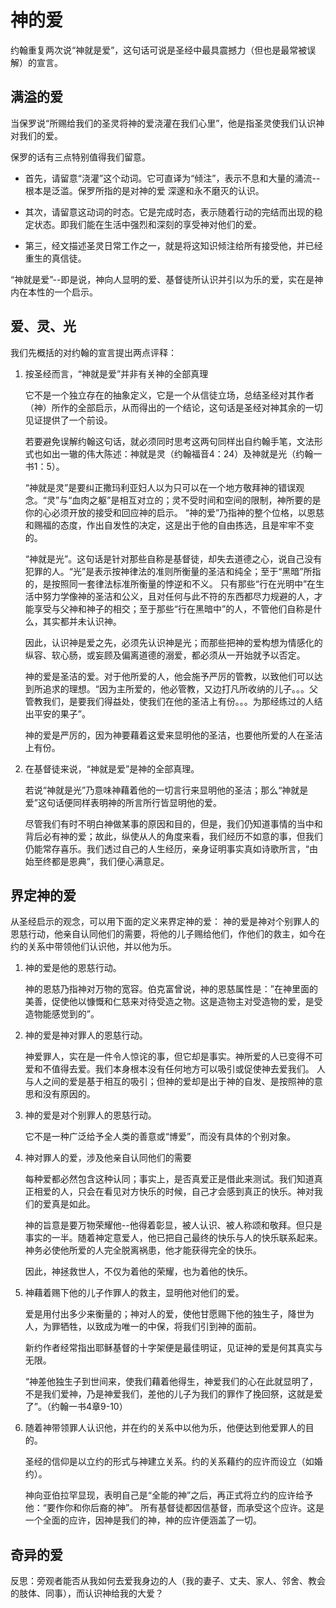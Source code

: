 <link rel="stylesheet" type="text/css" href="../../auto-number.css">

# 神的爱

约翰重复两次说“神就是爱”，这句话可说是圣经中最具震撼力（但也是最常被误解）的宣言。

## 满溢的爱

当保罗说“所赐给我们的圣灵将神的爱浇灌在我们心里”，他是指圣灵使我们认识神对我们的爱。

保罗的话有三点特别值得我们留意。

* 首先，请留意“浇灌”这个动词。它可直译为“倾注”，表示不息和大量的涌流--根本是泛滥。保罗所指的是对神的爱 深邃和永不磨灭的认识。

* 其次，请留意这动词的时态。它是完成时态，表示随着行动的完结而出现的稳定状态。即我们能在生活中强烈和深刻的享受神对他们的爱。

* 第三，经文描述圣灵日常工作之一，就是将这知识倾注给所有接受他，并已经重生的真信徒。


“神就是爱”--即是说，神向人显明的爱、基督徒所认识并引以为乐的爱，实在是神内在本性的一个启示。

## 爱、灵、光

我们先概括的对约翰的宣言提出两点评释：

1. 按圣经而言，“神就是爱”并非有关神的全部真理

    它不是一个独立存在的抽象定义，它是一个从信徒立场，总结圣经对其作者（神）所作的全部启示，从而得出的一个结论，这句话是圣经对神其余的一切见证提供了一个前设。

    若要避免误解约翰这句话，就必须同时思考这两句同样出自约翰手笔，文法形式也如出一辙的伟大陈述：神就是灵（约翰福音4：24）及神就是光（约翰一书1：5）。

    “神就是灵”是要纠正撒玛利亚妇人以为只可以在一个地方敬拜神的错误观念。“灵”与“血肉之躯”是相互对立的；灵不受时间和空间的限制，神所要的是你的心必须开放的接受和回应神的启示。
    “神的爱”乃指神的整个位格，以恩慈和赐福的态度，作出自发性的决定，这是出于他的自由拣选，且是牢牢不变的。

    “神就是光”。这句话是针对那些自称是基督徒，却失去道德之心，说自己没有犯罪的人。“光”是表示按神律法的准则所衡量的圣洁和纯全；至于“黑暗”所指的，是按照同一套律法标准所衡量的悖逆和不义。
    只有那些“行在光明中”在生活中努力学像神的圣洁和公义，且对任何与此不符的东西都尽力规避的人，才能享受与父神和神子的相交；至于那些“行在黑暗中”的人，不管他们自称是什么，其实都并未认识神。

    因此，认识神是爱之先，必须先认识神是光；而那些把神的爱构想为情感化的纵容、软心肠，或妄顾及偏离道德的溺爱，都必须从一开始就予以否定。

    神的爱是圣洁的爱。对于他所爱的人，他会施予严厉的管教，以致他们可以达到所追求的理想。“因为主所爱的，他必管教，又边打凡所收纳的儿子。。。父管教我们，是要我们得益处，使我们在他的圣洁上有份。。。为那经练过的人结出平安的果子”。

    神的爱是严厉的，因为神要藉着这爱来显明他的圣洁，也要他所爱的人在圣洁上有份。

2. 在基督徒来说，“神就是爱”是神的全部真理。

    若说“神就是光”乃意味神藉着他的一切言行来显明他的圣洁；那么“神就是爱”这句话便同样表明神的所言所行皆显明他的爱。

    尽管我们有时不明白神做某事的原因和目的，但是，我们仍知道事情的当中和背后必有神的爱；故此，纵使从人的角度来看，我们经历不如意的事，但我们仍能常存喜乐。我们透过自己的人生经历，亲身证明事实真如诗歌所言，“由始至终都是恩典”，我们便心满意足。

## 界定神的爱

从圣经启示的观念，可以用下面的定义来界定神的爱：
神的爱是神对个别罪人的恩慈行动，他亲自认同他们的需要，将他的儿子赐给他们，作他们的救主，如今在约的关系中带领他们认识他，并以他为乐。

1. 神的爱是他的恩慈行动。

    神的恩慈乃指神对万物的宽容。伯克富曾说，神的恩慈属性是：”在神里面的美善，促使他以慷慨和仁慈来对待受造之物。这是造物主对受造物的爱，是受造物能感觉到的”。

2. 神的爱是神对罪人的恩慈行动。

    神爱罪人，实在是一件令人惊诧的事，但它却是事实。神所爱的人已变得不可爱和不值得去爱。我们本身根本没有任何地方可以吸引或促使神去爱我们。
    人与人之间的爱是基于相互的吸引；但神的爱却是出于神的自发、是按照神的意思和没有原因的。

3. 神的爱是对个别罪人的恩慈行动。

    它不是一种广泛给予全人类的善意或“博爱”，而没有具体的个别对象。

4. 神对罪人的爱，涉及他亲自认同他们的需要

    每种爱都必然包含这种认同；事实上，是否真爱正是借此来测试。我们知道真正相爱的人，只会在看见对方快乐的时候，自己才会感到真正的快乐。神对我们的爱真是如此。

    神的旨意是要万物荣耀他--他得着彰显，被人认识、被人称颂和敬拜。但只是事实的一半。随着神定意爱人，他已把自己最终的快乐与人的快乐联系起来。神务必使他所爱的人完全脱离祸患，他才能获得完全的快乐。

    因此，神拯救世人，不仅为着他的荣耀，也为着他的快乐。

5. 神藉着赐下他的儿子作罪人的救主，显明他对他们的爱。

    爱是用付出多少来衡量的；神对人的爱，使他甘愿赐下他的独生子，降世为人，为罪牺牲，以致成为唯一的中保，将我们引到神的面前。

    新约作者经常指出耶稣基督的十字架便是最佳明证，见证神的爱是何其真实与无限。

    “神差他独生子到世间来，使我们藉着他得生，神爱我们的心在此就显明了，不是我们爱神，乃是神爱我们，差他的儿子为我们的罪作了挽回祭，这就是爱了”。（约翰一书4章9-10）

6. 随着神带领罪人认识他，并在约的关系中以他为乐，他便达到他爱罪人的目的。

    圣经的信仰是以立约的形式与神建立关系。约的关系藉约的应许而设立（如婚约）。

    神向亚伯拉罕显现，表明自己是“全能的神”之后，再正式将立约的应许给予他：“要作你和你后裔的神”。
    所有基督徒都因信基督，而承受这个应许。这是一个全面的应许，因神是我们的神，神的应许便涵盖了一切。

## 奇异的爱

反思：旁观者能否从我如何去爱我身边的人（我的妻子、丈夫、家人、邻舍、教会的肢体、同事），而认识神给我的大爱？
